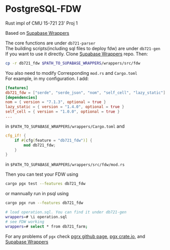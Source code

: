 # PostgreSQL-FDW
Rust impl of CMU 15-721 23' Proj 1

Based on [Supabase Wrappers](https://github.com/supabase/wrappers) 

The core functions are under `db721-parser`<br>
The building scripts(including sql files to deploy fdw) are under `db721-gen`<br>
If you want to use it directly. Clone [Supabase Wrappers](https://github.com/supabase/wrappers) repo. Then:
```bash
cp -r db721_fdw $PATH_TO_SUPABASE_WRAPPERS/wrappers/src/fdw
```
You also need to modify Corresponding `mod.rs` and `Cargo.toml` <br>
For example, in my configuration. I add:
```toml
[features]
db721_fdw = ["serde", "serde_json", "nom", "self_cell", "lazy_static"]
[dependencies]
nom = { version = "7.1.3", optional = true }
lazy_static = { version = "1.4.0", optional = true }
self_cell = { version = "1.0.0", optional = true }
...
```
in `$PATH_TO_SUPABASE_WRAPPERS/wrappers/Cargo.toml`  and
```rust
cfg_if! {
    if #[cfg(feature = "db721_fdw")] {
        mod db721_fdw;
    }
}
```
in `$PATH_TO_SUPABASE_WRAPPERS/wrappers/src/fdw/mod.rs`

Then you can test your FDW using
```bash
cargo pgx test --features db721_fdw
```
or mannually run in psql using 
```bash
cargo pgx run --features db721_fdw

# load operation.sql. You can find it under db721-gen
wrappers=# \i operation.sql
# see FDW working
wrappers=# select * from db721_farm;
```
For any problems of `pgx` check [pgrx github page](https://github.com/tcdi/pgrx), [pgx crate.io](https://crates.io/crates/pgx), and [Supabase Wrappers](https://github.com/supabase/wrappers) 


